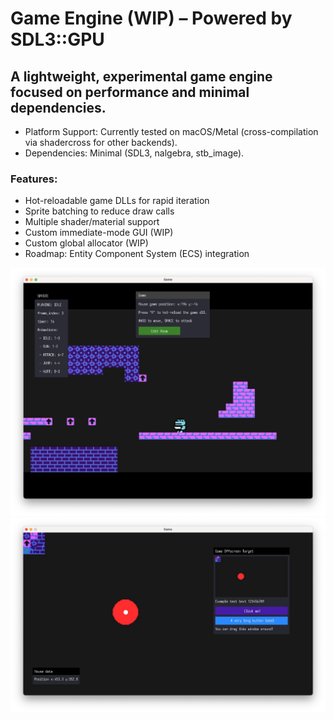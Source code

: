 
# Game Engine (WIP) – Powered by SDL3::GPU

## A lightweight, experimental game engine focused on performance and minimal dependencies.

- Platform Support: Currently tested on macOS/Metal (cross-compilation via shadercross for other backends).
- Dependencies: Minimal (SDL3, nalgebra, stb_image).

### Features:

- Hot-reloadable game DLLs for rapid iteration
- Sprite batching to reduce draw calls
- Multiple shader/material support
- Custom immediate-mode GUI (WIP)
- Custom global allocator (WIP)
- Roadmap: Entity Component System (ECS) integration

![demo2](demo2.jpg)
![demo](demo.jpg)